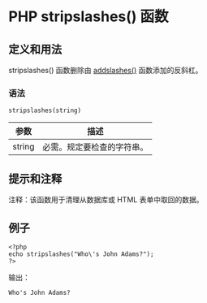 # PHP stripslashes() 函数



## 定义和用法

stripslashes() 函数删除由 [addslashes()](/php/func_string_addslashes.asp "PHP addslashes() 函数") 函数添加的反斜杠。

### 语法

```
stripslashes(string)
```

| 参数 | 描述 |
| --- | --- |
| string | 必需。规定要检查的字符串。 |

## 提示和注释

注释：该函数用于清理从数据库或 HTML 表单中取回的数据。

## 例子

```
<?php
echo stripslashes("Who\'s John Adams?");
?>
```

输出：

```
Who's John Adams?
```



